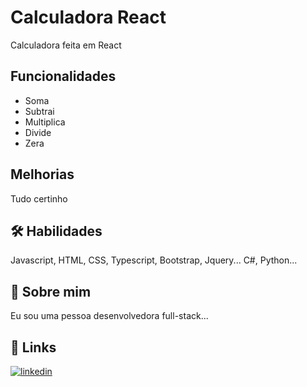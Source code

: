 
# Calculadora React

Calculadora feita em React





## Funcionalidades

- Soma
- Subtrai
- Multiplica
- Divide
- Zera
## Melhorias

Tudo certinho


## 🛠 Habilidades
Javascript, HTML, CSS, Typescript, Bootstrap, Jquery...
C#, Python...


## 🚀 Sobre mim
Eu sou uma pessoa desenvolvedora full-stack...


## 🔗 Links

[![linkedin](https://img.shields.io/badge/linkedin-0A66C2?style=for-the-badge&logo=linkedin&logoColor=white)](https://www.linkedin.com/in/rodrigopresidati/)



